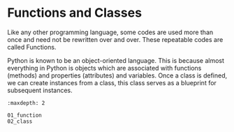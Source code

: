 # Functions and Classes

Like any other programming language, some codes are used more than once and need not be rewritten over and over. These repeatable codes are called Functions.

Python is known to be an object-oriented language. This is because almost everything in Python is objects which are associated with functions (methods) and properties (attributes) and variables. Once a class is defined, we can create instances from a class, this class serves as a blueprint for subsequent instances.

```{toctree}
:maxdepth: 2

01_function
02_class
```
